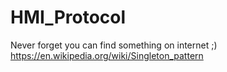 # HMI_Protocol
Never forget you can find something on internet ;) https://en.wikipedia.org/wiki/Singleton_pattern
